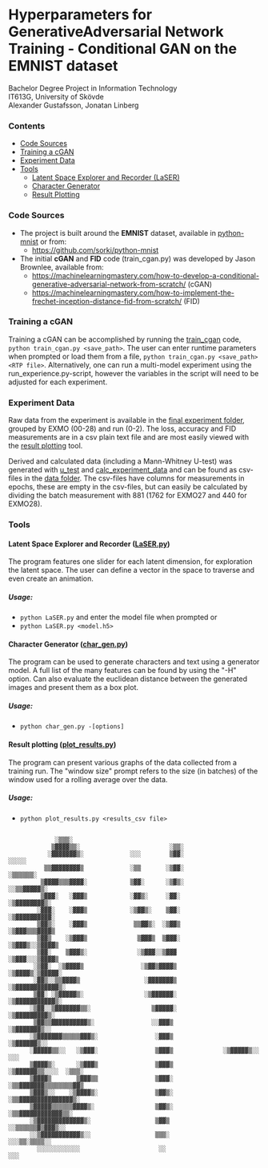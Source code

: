 # Hyperparameters for GenerativeAdversarial Network Training - Conditional GAN on the EMNIST dataset
Bachelor Degree Project in Information Technology  
IT613G, University of Skövde  
Alexander Gustafsson, Jonatan Linberg

### Contents
 * [Code Sources](#Code-Sources)
 * [Training a cGAN](#Training-a-cGAN)
 * [Experiment Data](#Experiment-Data)
 * [Tools](#Tools)
   * [Latent Space Explorer and Recorder (LaSER)](#latent-space-explorer-and-recorder-laserpy)
   * [Character Generator](#character-generator-char_genpy)
   * [Result Plotting](#result-plotting-plot_resultspy)

### Code Sources
 * The project is built around the **EMNIST** dataset, available in [python-mnist](/python-mnist/) or from:
   * https://github.com/sorki/python-mnist
 * The initial **cGAN** and **FID** code (train_cgan.py) was developed by Jason Brownlee, available from: 
   * https://machinelearningmastery.com/how-to-develop-a-conditional-generative-adversarial-network-from-scratch/ (cGAN)
   * https://machinelearningmastery.com/how-to-implement-the-frechet-inception-distance-fid-from-scratch/ (FID)

### Training a cGAN
Training a cGAN can be accomplished by running the [train_cgan](/train_cgan.py) code, `python train_cgan.py <save_path>`. The user can enter runtime parameters when prompted or load them from a file, `python train_cgan.py <save_path> <RTP file>`. Alternatively, one can run a multi-model experiment using the run_experience.py-script, however the variables in the script will need to be adjusted for each experiment. 

### Experiment Data
Raw data from the experiment is available in the [final experiment folder](/final_experiment), grouped by EXMO (00-28) and run (0-2). The loss, accuracy and FID measurements are in a csv plain text file and are most easily viewed with the [result plotting](#result-plotting-plot_resultspy) tool. 

Derived and calculated data (including a Mann-Whitney U-test) was generated with [u_test](/u_test.py) and [calc_experiment_data](/calc_experiment_data.py) and can be found as csv-files in the [data folder](/data). The csv-files have columns for measurements in epochs, these are empty in the csv-files, but can easily be calculated by dividing the batch measurement with 881 (1762 for EXMO27 and 440 for EXMO28).

### Tools
#### Latent Space Explorer and Recorder ([LaSER.py](/LaSER.py))
The program features one slider for each latent dimension, for exploration the latent space. The user can define a vector in the space to traverse and even create an animation. 

##### Usage:
 * `python LaSER.py` and enter the model file when prompted or
 * `python LaSER.py <model.h5>`


#### Character Generator ([char_gen.py](/char_gen.py))
The program can be used to generate characters and text using a generator model. A full list of the many features can be found by using the "-H" option. Can also evaluate the euclidean distance between the generated images and present them as a box plot.

##### Usage:
* `python char_gen.py -[options]`


#### Result plotting ([plot_results.py](plot_results.py))
The program can present various graphs of the data collected from a training run. The "window size" prompt refers to the size (in batches) of the window used for a rolling average over the data. 

##### Usage:
* `python plot_results.py <results_csv file>`




```                                                                                    
                                                                                    
             ░▒▒▒░                                                                  
            ▒▓▓▓▓▒▒░                         ░▒▒░                                   
           ░▓▓▓▓▓▓▓▒░             ░░░        ▒▓▓░                   ░░░░░           
          ▒▒▓▓▓▓▓▓▓▓▒             ░▒▒       ░▒▓▓░                 ░▒▒▒▒▒▒░          
         ▒▓▓▓▓▒▒▒▓▓▓▓░            ▒▓▓░      ░▒▓▒░               ░░▒▒▓▓▓▓▓▒░         
         ▒▓▓▓░   ░▓▓▓▒            ░▓▓▒░     ░▓▓░                ░▒▓▓▓▓▓▓▓▓▒░        
        ░▓▓▓░    ░▓▓▓▒            ░▒▓▓▒░    ▒▓▓░               ░▒▓▓▓▓▓▓▓▓▓▓░        
        ▒▓▓▒░    ░▓▓▓▒             ▒▒▓▓▒░  ░▒▓▓▒               ░▒▓▓▓▒▒▒▓▓▓▓▒        
        ▒▓▓▒    ░▒▓▓▓▒              ▒▓▓▓▒  ▒▓▓▓░              ░▒▓▓▓▒░░▒▓▓▓▓▒        
        ▒▓▓░    ▒▓▓▓▒░              ░▒▓▓▓░░▒▓▓▓               ░▒▓▓▓░░░▒▓▓▓▓▒        
       ░▒▓▓░  ░▒▓▓▓▓▒                ░▒▓▓▒▓▓▓▓▒              ░▒▓▓▓▓▒░▒▓▓▓▓▓░        
       ░▓▓▒░░▒▒▓▓▓▓▒                  ░▓▓▓▓▓▓▓▒             ░▒▓▓▓▓▓▓▓▓▓▓▓▓▒░        
       ▒▓▓░ ░▒▓▓▓▓▓▒░                 ░▒▓▓▓▓▓▓░             ░▒▓▓▓▓▓▓▓▓▓▓▓▒░         
      ░▒▓▓░░▒▓▓▓▓▓▓▓▒▒░                 ▒▓▓▓▓▓░             ░▒▓▓▓▓▓▓▓▓▓▒░           
       ▒▓▓▒▒▓▓▓▓▓▓▓▓▓▓▒░                ░░▓▓▓▒              ░▒▓▓▓▓▓▓▓▒░░            
      ░▒▓▓▓▓▓▓▓▒▒▒▒▒▓▓▓▒░                ░▓▓▓▒              ░▒▓▓▓▓▓▓▒░░             
      ░▓▓▓▓▓▒▒░░   ░▒▓▓▓░                ▒▓▓▓▒              ░▒▓▓▓▓▓▒░░       ░░░    
      ▒▓▓▓▓▒░      ░▒▓▓▓▒                ▒▓▓▓▒              ░▒▓▓▓▓▓▓▒▒░░░░  ░▒▒▒░   
      ▒▓▓▓▓▒       ▒▓▓▓▒▒                ▒▓▓▓░              ░▒▒▓▓▓▓▓▓▓▒▒▒▒▒▒▒▒▓▓▒   
      ▒▓▓▓▒░░    ░▒▓▓▓▓▒░                ▒▓▓▒░                ░▒▒▓▓▓▓▓▓▓▓▓▓▓▓▓▓▓▒░  
      ▒▓▓▓▓▓▒▒▒▒▒▒▓▓▓▓▒░                 ▒▓▓▒░                  ░▒▒▓▓▓▓▓▓▓▓▓▓▓▓▒▒░  
      ░▒▓▓▓▓▓▓▓▓▓▓▓▓▓▒░                  ▒▓▓▒                    ░░▒▒▒▒▒▒▓▒▓▓▓▒░░   
      ░░▒▓▓▓▓▓▓▓▓▓▓▓▒░░                  ▒▒▒░                      ░░░▒▒░▒▒▒▒░░     
        ░░░░░░░░░░░░                      ░░                              ░░░       
```
